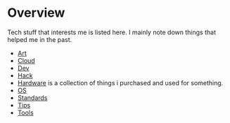 # Overview

Tech stuff that interests me is listed here. I mainly note down things that helped me in the past.

- [Art](/tech/art/)
- [Cloud](/tech/cloud/)
- [Dev](/tech/dev/)
- [Hack](/tech/hack/)
- [Hardware](/tech/hardware/) is a collection of things i purchased and used for something.
- [OS](/tech/os/)
- [Standards](/tech/standards/)
- [Tips](/tech/tips/)
- [Tools](/tech/tools/)
